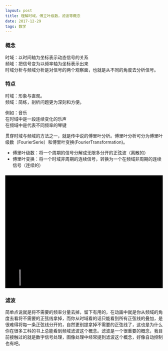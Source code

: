 ```yaml
---
layout: post
title: 理解时域，傅立叶级数，滤波等概念
date: 2017-12-29 
tags: 数学    
---
```

### 概念   
时域：以时间轴为坐标表示动态信号的关系   
频域：把信号变为以频率轴为坐标表示出来   
时域分析与频域分析是对信号的两个观察面，也就是从不同的角度去分析信号。    
### 特点   
时域：形象与直观。   
频域：简练，剖析问题更为深刻和方便。    

例如：音乐   
    在时域中是一段连续变化的乐声    
    在频域中是代表不同频率的琴键   

贯穿时域与频域的方法之一，就是传中说的傅里叶分析。傅里叶分析可分为傅里叶级数（FourierSerie）和傅里叶变换(FourierTransformation)。    
* 傅里叶级数：将一个周期的信号分解成无限多分开的正弦波（离散的）     
* 傅里叶变换：将一个时域非周期的连续信号，转换为一个在频域非周期的连续信号（连续的）     

### 
![这里写图片描述](/images/post/2017-12-29-理解时域_傅立叶级数_滤波等概念/201801231058.gif)


### 滤波    
简单点说就是将不需要的频率分量去掉，留下有用的，在动画中就是你从频域的角度去看将不需要的正弦线拿掉，而你从时域看的话只能看到所有正弦线的叠加，是很难得将每一条正弦线分开的，自然更别提拿掉不需要的正弦线了，这也是为什么你在很多工科的书上总能看到频域滤波这个概念。滤波是一个很重要的概念，我目前接触过的就是数字信号处理，图像处理中经常提到滤波这个概念，好像自动控制也有吧。    

